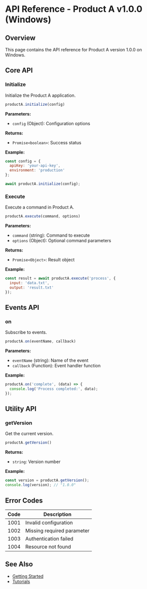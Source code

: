 # API Reference - Product A v1.0.0 (Windows)

## Overview

This page contains the API reference for Product A version 1.0.0 on Windows.

## Core API

### Initialize

Initialize the Product A application.

```javascript
productA.initialize(config)
```

**Parameters:**
- `config` (Object): Configuration options

**Returns:**
- `Promise<boolean>`: Success status

**Example:**

```javascript
const config = {
  apiKey: 'your-api-key',
  environment: 'production'
};

await productA.initialize(config);
```

### Execute

Execute a command in Product A.

```javascript
productA.execute(command, options)
```

**Parameters:**
- `command` (string): Command to execute
- `options` (Object): Optional command parameters

**Returns:**
- `Promise<Object>`: Result object

**Example:**

```javascript
const result = await productA.execute('process', {
  input: 'data.txt',
  output: 'result.txt'
});
```

## Events API

### on

Subscribe to events.

```javascript
productA.on(eventName, callback)
```

**Parameters:**
- `eventName` (string): Name of the event
- `callback` (Function): Event handler function

**Example:**

```javascript
productA.on('complete', (data) => {
  console.log('Process completed:', data);
});
```

## Utility API

### getVersion

Get the current version.

```javascript
productA.getVersion()
```

**Returns:**
- `string`: Version number

**Example:**

```javascript
const version = productA.getVersion();
console.log(version); // "1.0.0"
```

## Error Codes

| Code | Description |
|------|-------------|
| 1001 | Invalid configuration |
| 1002 | Missing required parameter |
| 1003 | Authentication failed |
| 1004 | Resource not found |

## See Also

- [Getting Started](README.md)
- [Tutorials](tutorials.md)
